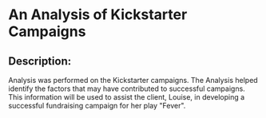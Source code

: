 # **An Analysis of Kickstarter Campaigns**
## Description:
Analysis was performed on the Kickstarter campaigns. The Analysis helped identify the factors that may have contributed to successful campaigns. This information will be used to assist the client, Louise,  in developing a successful fundraising campaign for her play "Fever".
